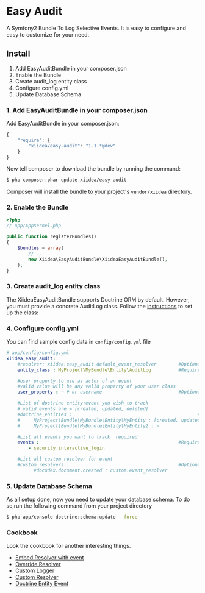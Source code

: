 Easy Audit
==========

A Symfony2 Bundle To Log Selective Events. It is easy to configure and easy to customize for your need.

Install
-------
1. Add EasyAuditBundle in your composer.json
2. Enable the Bundle
3. Create audit_log entity class
4. Configure config.yml
5. Update Database Schema

### 1. Add EasyAuditBundle in your composer.json

Add EasyAuditBundle in your composer.json:

```js
{
    "require": {
        "xiidea/easy-audit": "1.1.*@dev"
    }
}
```

Now tell composer to download the bundle by running the command:

``` bash
$ php composer.phar update xiidea/easy-audit
```

Composer will install the bundle to your project's `vendor/xiidea` directory.

### 2. Enable the Bundle

``` php
<?php
// app/AppKernel.php

public function registerBundles()
{
    $bundles = array(
        // ...
        new Xiidea\EasyAuditBundle\XiideaEasyAuditBundle(),
    );
}
```

### 3. Create audit_log entity class

The XiideaEasyAuditBundle supports Doctrine ORM by default. However, you must provide a concrete AuditLog class. Follow the [instructions](./docs/audit-log-entity-orm.md) to set up the class:


### 4. Configure config.yml

You can find sample config data in `config/config.yml` file

``` yaml
# app/config/config.yml
xiidea_easy_audit:
    #resolver: xiidea.easy_audit.default_event_resolver        #Optional
    entity_class : MyProject\MyBundle\Entity\AuditLog          #Required

    #user property to use as actor of an event
    #valid value will be any valid property of your user class
    user_property : ~ # or username                            #Optional

    #List of doctrine entity:event you wish to track
    # valid events are = [created, updated, deleted]
    #doctrine_entities :                                              #Optional
    #     MyProject\Bundle\MyBundle\Entity\MyEntity : [created, updated, deleted]
    #     MyProject\Bundle\MyBundle\Entity\MyEntity2 : ~

    #List all events you want to track  required
    events :                                                   #Required
        - security.interactive_login

    #List all custom resolver for event
    #custom_resolvers :                                        #Optional
          #docudex.document.created : custom.event_resolver
```

### 5. Update Database Schema

As all setup done, now you need to update your database schema. To do so,run the following command from your project directory
``` bash
$ php app/console doctrine:schema:update --force
```

### Cookbook

Look the cookbook for another interesting things.

- [Embed Resolver with event](docs/embed-resolver.md)
- [Override Resolver](docs/override-resolver.md)
- [Custom Logger](docs/custom-logger.md)
- [Custom Resolver](docs/custom-resolver.md)
- [Doctrine Entity Event](docs/doctrine-entity-events.md)
